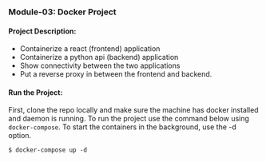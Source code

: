 ### Module-03: Docker Project

#### Project Description: 
- Containerize a react (frontend) application 
- Containerize a python api (backend) application 
- Show connectivity between the two applications
- Put a reverse proxy in between the frontend and backend.

#### Run the Project:
First, clone the repo locally and make sure the machine has docker installed and daemon is running.
To run the project use the command below using `docker-compose`. To start the containers in the background, use the -d option.
```shell
$ docker-compose up -d
```
